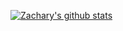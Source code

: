 [![Zachary's github stats](https://github-readme-stats.vercel.app/api?username=zlj-zz&count_private=true&show_icons=true)](https://github.com/zlj-zz/zlj-zz.github.io)


<!--
[![Top Langs](https://github-readme-stats.vercel.app/api/top-langs/?username=zlj-zz&layout=compact&langs_count=6&hide=html)]()

### Hi there 👋

**zlj-zz/zlj-zz** is a ✨ _special_ ✨ repository because its `README.md` (this file) appears on your GitHub profile.

Here are some ideas to get you started:

- 🔭 I’m currently working on ...
- 🌱 I’m currently learning ...
- 👯 I’m looking to collaborate on ...
- 🤔 I’m looking for help with ...
- 💬 Ask me about ...
- 📫 How to reach me: ...
- 😄 Pronouns: ...
- ⚡ Fun fact: ...
-->
